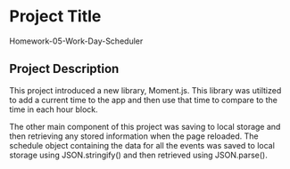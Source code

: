 # Project Title

Homework-05-Work-Day-Scheduler

## Project Description

This project introduced a new library, Moment.js. This library was utiltized to add a current time to the app and then use that time to compare to the time in each hour block. 

The other main component of this project was saving to local storage and then retrieving any stored information when the page reloaded. The schedule object containing the data for all the events was saved to local storage using JSON.stringify() and then retrieved using JSON.parse().
